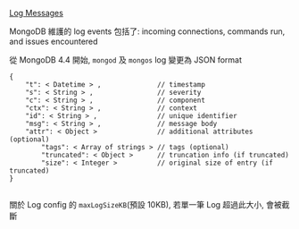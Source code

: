 [Log Messages](https://docs.mongodb.com/v4.4/reference/log-messages/)

MongoDB 維護的 log events 包括了: incoming connections, commands run, and issues encountered

從 MongoDB 4.4 開始, `mongod` 及 `mongos` log 變更為 JSON format

``` jsonc
{
    "t": < Datetime > ,              // timestamp
    "s": < String > ,                // severity
    "c": < String > ,                // component
    "ctx": < String > ,              // context
    "id": < String > ,               // unique identifier
    "msg": < String > ,              // message body
    "attr": < Object >               // additional attributes (optional)
        "tags": < Array of strings > // tags (optional)
        "truncated": < Object >      // truncation info (if truncated)
        "size": < Integer >          // original size of entry (if truncated)
}
```


##

關於 Log config 的 `maxLogSizeKB`(預設 10KB), 若單一筆 Log 超過此大小, 會被截斷
